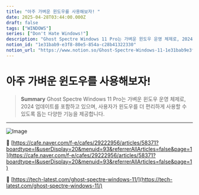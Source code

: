 ```yaml
---
title: "아주 가벼운 윈도우를 사용해보자! "
date: 2025-04-28T03:44:00.000Z
draft: false
tags: ["WINDOWS"]
series: ["Don't Hate Windows!"]
description: "Ghost Spectre Windows 11 Pro는 가벼운 윈도우 운영 체제로, 2024 업데이트를 포함하고 있으며, 사용자가 윈도우를 더 편리하게 사용할 수 있도록 돕는 다양한 기능을 제공합니다."
notion_id: "1e31bab9-e3f8-80e5-854a-c28b41322330"
notion_url: "https://www.notion.so/Ghost-Spectre-Windows-11-1e31bab9e3f880e5854ac28b41322330"
---
```


# 아주 가벼운 윈도우를 사용해보자! 

> **Summary**
> Ghost Spectre Windows 11 Pro는 가벼운 윈도우 운영 체제로, 2024 업데이트를 포함하고 있으며, 사용자가 윈도우를 더 편리하게 사용할 수 있도록 돕는 다양한 기능을 제공합니다.

---

![Image](https://prod-files-secure.s3.us-west-2.amazonaws.com/09ccd4d5-876c-4bba-bbdf-cc77a0a11257/d3b7f80c-8bd8-4aff-8c8e-380709eff01c/image.png?X-Amz-Algorithm=AWS4-HMAC-SHA256&X-Amz-Content-Sha256=UNSIGNED-PAYLOAD&X-Amz-Credential=ASIAZI2LB466VT3EP4JQ%2F20250724%2Fus-west-2%2Fs3%2Faws4_request&X-Amz-Date=20250724T080639Z&X-Amz-Expires=3600&X-Amz-Security-Token=IQoJb3JpZ2luX2VjEAAaCXVzLXdlc3QtMiJGMEQCICfNm5xobdkYOhDRUzfGXLGUfkb3DGyelNO4Vh5o9CI2AiBnADakbel1zL%2F9vVtsHgSIheBFUsOdzuwl9OGRYbJAUir%2FAwgpEAAaDDYzNzQyMzE4MzgwNSIMIqGTFTGP8ox1Nz30KtwDvOUn3vuaV5bIsyM3QPoVKGW3o1P7Pxa83S2384REkMLMQS5rumeZhkwpFTBK9CqiqhXp2kTsKMTLBI1q2VTgFeSLa2HNRO1WJwtA4R%2F2OV%2FvbZ%2FI1uP5TwNk9UOS7Nc9s3bBLOtjwADluZHwY7AYT13keBEHseJt0aQLHkUfKHmFfQ9JTZHsIMTZgTBAYDpA6cMy9boYPYA1%2FcW8bxRfiSuZYtI7pGXfCP0tZPeNB7kkke7fG8jMdNaDnvR7044auMpdLIAlABR77YY5R3UmEHlqq9%2FBEVkSX%2Ffb%2Bw1mIm8zLjrlWcYksNY4rmEl2z81nb2exnzvQD8TzezQQfXZOJFaI3lW62RvqJXJ4pZIf7l2hkSKUFgeCbUvknQhXy%2BHJqGF8KdGsjmZr5225nczoIWn9ULsMsLALOs%2FQi9ZEqzIJ6qZJGN2zbCnC2rEtwlGJzRL7bYiOvEIDzHdtiPCUKvxWn0%2FVJsPUVDEm4eXtNPb2UVrcYoVZgjSkW3wWd5Y46ETSUVsPdC0iVdfHFHN3D9ULXrxVvVwq9g1W4zXZT1rdhiTWs%2FHGDeOF0SfPwVRipj0OeW%2FDwd5%2F522atLBZdEGPzQuFfWqSLBZ%2BY2PZBr088ZVGBuyoupOvokwmdCHxAY6pgHdWbbqOUC4%2BK2jfUgcJEddC2tTCZQ8uhObzHYPLxvIuB5TuzMhB6dayPrVedYluqGkzjHxJbRbImtxTFxLmy3xUunxUc%2F%2BOUhyo6we5fu9f9VxN9UWhnF2xQoKyGx%2FB8CQYZ0E%2BIhoe0tGuzZ4Q%2BDUkJXltkcF%2BSPuH%2BFE9j8ofhlXuycEzY2S3leDDcDa59mI8zG9DLytSdDamPg%2BSnvUkSVgbS2F&X-Amz-Signature=a74c2a4adc91220f141b2d30c574628ef4775fdf58b7b4f63d2ecd66fc3439b1&X-Amz-SignedHeaders=host&x-amz-checksum-mode=ENABLED&x-id=GetObject)

🔗 [https://cafe.naver.com/f-e/cafes/29222956/articles/58371?boardtype=I&userDisplay=20&menuid=93&referrerAllArticles=false&page=1](https://cafe.naver.com/f-e/cafes/29222956/articles/58371?boardtype=I&userDisplay=20&menuid=93&referrerAllArticles=false&page=1)

🔗 [https://tech-latest.com/ghost-spectre-windows-11/](https://tech-latest.com/ghost-spectre-windows-11/)

